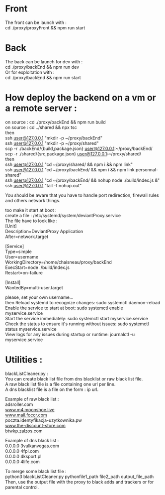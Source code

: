 # Front
The front can be launch with :  
cd ./proxy/proxyFront && npm run start  

# Back
The back can be launch for dev with :  
cd ./proxy/backEnd && npm run dev  
Or for exploitation with :  
cd ./proxy/backEnd && npm run start  

# How deploy the backend on a vm or a remote server :
on source : cd ./proxy/backEnd && npm run build  
on source : cd ../shared && npx tsc  
then  
ssh user@127.0.0.1 "mkdir -p \~/proxy/backEnd"  
ssh user@127.0.0.1 "mkdir -p \~/proxy/shared"  
scp -r ./backEnd/{build,package.json} user@127.0.0.1:~/proxy/backEnd/  
scp -r ./shared/{src,package.json} user@127.0.0.1:\~/proxy/shared/  
then  
ssh user@127.0.0.1 "cd ~/proxy/shared/ && npm i && npm link"  
ssh user@127.0.0.1 "cd ~/proxy/backEnd/ && npm i &&  npm link personnal-shared"  
ssh user@127.0.0.1 "cd ~/proxy/backEnd/ && nohup node ./build/index.js  &"  
ssh user@127.0.0.1 "tail -f nohup.out"  
  
You should be aware that you have to handle port redirection, firewall rules and others network things.  

too make it start at boot :  
create a file : /etc/systemd/system/deviantProxy.service  
The file have to look like :  
[Unit]  
Description=DeviantProxy Application  
After=network.target  

[Service]  
Type=simple  
User=username  
WorkingDirectory=/home/chaisneau/proxy/backEnd  
ExecStart=node ./build/index.js  
Restart=on-failure  

[Install]  
WantedBy=multi-user.target  
  
please, set your own username...  
then 
Reload systemd to recognize changes: sudo systemctl daemon-reload  
Enable the service to start at boot: sudo systemctl enable myservice.service  
Start the service immediately: sudo systemctl start myservice.service  
Check the status to ensure it's running without issues: sudo systemctl status myservice.service  
View logs for any issues during startup or runtime: journalctl -u myservice.service  




# Utilities :
blackListCleaner.py :  
You can create black list file from dns blacklist or raw black list file.  
A raw black list file is a file containing one url per line.  
A dns blacklist file is a file on the form : ip url.  
  
Example of raw black list :  
adsroller.com  
www.m4.moonshoe.live  
www.mail.foccr.com  
poczta.identyfikacja-uzytkownika.pw  
www.the-discount-store.com  
btwkp.zalzos.com  
  
Example of dns black list :  
0.0.0.0 3vulkanvegas.com  
0.0.0.0 4fpl.com  
0.0.0.0 4ksport.pl  
0.0.0.0 4life.com  
  
To merge some black list file :  
python3 blackListCleaner.py pythonfile1_path file2_path output_file_path  
Then, use the output file with the proxy to black adds and trackers or for parental control.  

